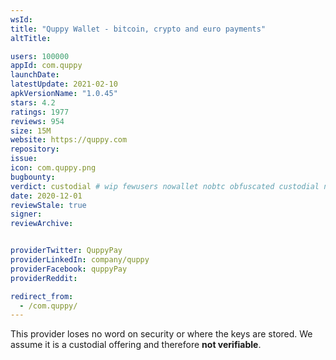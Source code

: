 ```yaml
---
wsId: 
title: "Quppy Wallet - bitcoin, crypto and euro payments"
altTitle: 

users: 100000
appId: com.quppy
launchDate: 
latestUpdate: 2021-02-10
apkVersionName: "1.0.45"
stars: 4.2
ratings: 1977
reviews: 954
size: 15M
website: https://quppy.com
repository: 
issue: 
icon: com.quppy.png
bugbounty: 
verdict: custodial # wip fewusers nowallet nobtc obfuscated custodial nosource nonverifiable reproducible bounty defunct
date: 2020-12-01
reviewStale: true
signer: 
reviewArchive:


providerTwitter: QuppyPay
providerLinkedIn: company/quppy
providerFacebook: quppyPay
providerReddit: 

redirect_from:
  - /com.quppy/
---
```



This provider loses no word on security or where the keys are stored. We assume
it is a custodial offering and therefore **not verifiable**.